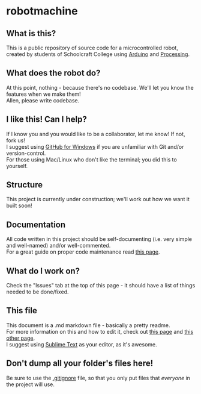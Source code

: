 robotmachine
============

What is this?
-------------
This is a public repository of source code for a microcontrolled robot, created by students of Schoolcraft College using [Arduino](http://www.arduino.cc/) and [Processing](http://processing.org/).

What does the robot do?
-----------------------
At this point, nothing - because there's no codebase. We'll let you know the features when we make them!  
Allen, please write codebase.

I like this! Can I help?
------------------------
If I know you and you would like to be a collaborator, let me know! If not, fork us!  
I suggest using [GitHub for Windows](http://windows.github.com/) if you are unfamiliar with Git and/or version-control.  
For those using Mac/Linux who don't like the terminal; you did this to yourself.

Structure
---------
This project is currently under construction; we'll work out how we want it built soon!

Documentation
-------------
All code written in this project should be self-documenting (i.e. very simple and well-named) and/or well-commented.  
For a great guide on proper code maintenance read [this page](http://thc.org/root/phun/unmaintain.html).

What do I work on?
------------------
Check the "Issues" tab at the top of this page - it should have a list of things needed to be done/fixed.

This file
---------
This document is a .md markdown file - basically a pretty readme.  
For more information on this and how to edit it, check out [this page](http://daringfireball.net/projects/markdown/basics) and [this other page](http://github.github.com/github-flavored-markdown/).  
I suggest using [Sublime Text](http://www.sublimetext.com/) as your editor, as it's awesome.

Don't dump all your folder's files here!
----------------------------------------
Be sure to use the [.gitignore](https://help.github.com/articles/ignoring-files) file, so that you only put files that *everyone* in the project will use.